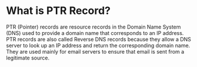 # What is PTR Record?

PTR (Pointer) records are resource records in the Domain Name System (DNS) used to provide a domain name that corresponds to an IP address. PTR records are also called Reverse DNS records because they allow a DNS server to look up an IP address and return the corresponding domain name. They are used mainly for email servers to ensure that email is sent from a legitimate source.
